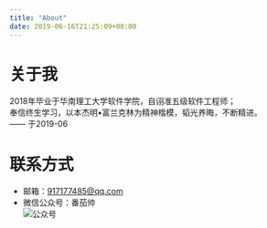 ```yaml
---
title: "About"
date: 2019-06-16T21:25:09+08:00
---
```


# 关于我

2018年毕业于华南理工大学软件学院，自诩准五级软件工程师；  
奉信终生学习，以本杰明•富兰克林为精神楷模，韬光养晦，不断精进。  
—— 于2019-06  

# 联系方式

* 邮箱：917177485@qq.com
* 微信公众号：番茄帅  
![公众号](https://littlewulu.cn/source/images/1907/22_I8pumCGCwnVS8TJI744dgWlOjvGOHo.jpg)




